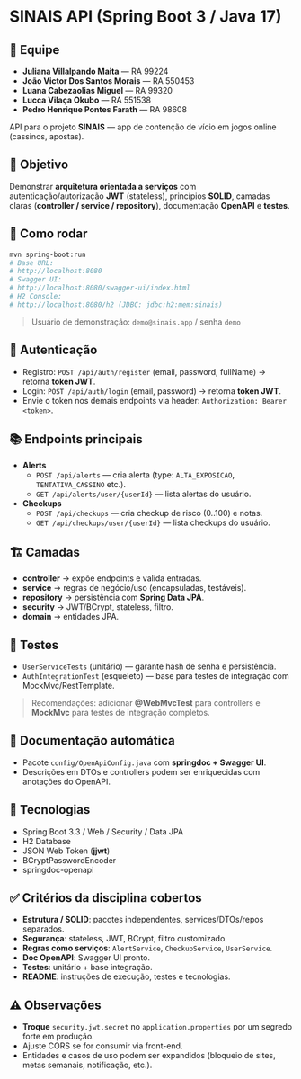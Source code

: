 # SINAIS API (Spring Boot 3 / Java 17)

## 👥 Equipe
- **Juliana Villalpando Maita** — RA 99224
- **João Victor Dos Santos Morais** — RA 550453
- **Luana Cabezaolias Miguel** — RA 99320
- **Lucca Vilaça Okubo** — RA 551538
- **Pedro Henrique Pontes Farath** — RA 98608


API para o projeto **SINAIS** — app de contenção de vício em jogos online (cassinos, apostas).

## 🧩 Objetivo
Demonstrar **arquitetura orientada a serviços** com autenticação/autorização **JWT** (stateless), princípios **SOLID**, camadas claras (**controller / service / repository**), documentação **OpenAPI** e **testes**.

## 🚀 Como rodar
```bash
mvn spring-boot:run
# Base URL:
# http://localhost:8080
# Swagger UI:
# http://localhost:8080/swagger-ui/index.html
# H2 Console:
# http://localhost:8080/h2 (JDBC: jdbc:h2:mem:sinais)
```
> Usuário de demonstração: `demo@sinais.app` / senha `demo`

## 🔐 Autenticação
- Registro: `POST /api/auth/register` (email, password, fullName) → retorna **token JWT**.
- Login: `POST /api/auth/login` (email, password) → retorna **token JWT**.
- Envie o token nos demais endpoints via header: `Authorization: Bearer <token>`.

## 📚 Endpoints principais
- **Alerts**
  - `POST /api/alerts` — cria alerta (type: `ALTA_EXPOSICAO`, `TENTATIVA_CASSINO` etc.).
  - `GET /api/alerts/user/{userId}` — lista alertas do usuário.
- **Checkups**
  - `POST /api/checkups` — cria checkup de risco (0..100) e notas.
  - `GET /api/checkups/user/{userId}` — lista checkups do usuário.

## 🏗️ Camadas
- **controller** → expõe endpoints e valida entradas.
- **service** → regras de negócio/uso (encapsuladas, testáveis).
- **repository** → persistência com **Spring Data JPA**.
- **security** → JWT/BCrypt, stateless, filtro.
- **domain** → entidades JPA.

## 🧪 Testes
- `UserServiceTests` (unitário) — garante hash de senha e persistência.
- `AuthIntegrationTest` (esqueleto) — base para testes de integração com MockMvc/RestTemplate.
> Recomendações: adicionar **@WebMvcTest** para controllers e **MockMvc** para testes de integração completos.

## 📝 Documentação automática
- Pacote `config/OpenApiConfig.java` com **springdoc + Swagger UI**.
- Descrições em DTOs e controllers podem ser enriquecidas com anotações do OpenAPI.

## 🔧 Tecnologias
- Spring Boot 3.3 / Web / Security / Data JPA
- H2 Database
- JSON Web Token (**jjwt**)
- BCryptPasswordEncoder
- springdoc-openapi

## ✅ Critérios da disciplina cobertos
- **Estrutura / SOLID**: pacotes independentes, services/DTOs/repos separados.
- **Segurança**: stateless, JWT, BCrypt, filtro customizado.
- **Regras como serviços**: `AlertService`, `CheckupService`, `UserService`.
- **Doc OpenAPI**: Swagger UI pronto.
- **Testes**: unitário + base integração.
- **README**: instruções de execução, testes e tecnologias.

## ⚠️ Observações
- **Troque** `security.jwt.secret` no `application.properties` por um segredo forte em produção.
- Ajuste CORS se for consumir via front-end.
- Entidades e casos de uso podem ser expandidos (bloqueio de sites, metas semanais, notificação, etc.).

